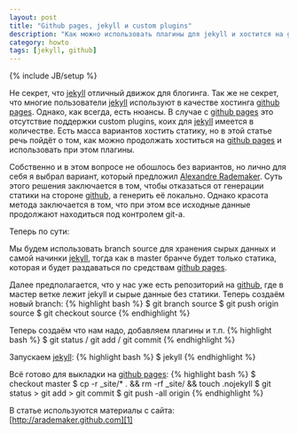 ```yaml
---
layout: post
title: "Github pages, jekyll и custom plugins"
description: "Как можно использовать плагины для jekyll и хостится на github"
category: howto
tags: [jekyll, github]
---
```

{% include JB/setup %}

Не секрет, что [jekyll][2] отличный движок для блогинга. Так же не секрет, что многие пользователи [jekyll][2] используют в качестве хостинга [github pages][3]. Однако, как всегда, есть нюансы. В случае с [github pages][3] это отсутствие поддержки custom plugins, коих для [jekyll][2] имеется в количестве. Есть масса вариантов хостить статику, но в этой статье речь пойдёт о том, как можно продолжать хоститься на [github pages][3] и использовать при этом плагины.

Собственно и в этом вопросе не обошлось без вариантов, но лично для себя я выбрал вариант, который предложил [Alexandre Rademaker][1]. Суть этого решения заключается в том, чтобы отказаться от генерации статики на стороне [github][4], а генерить её локально. Однако красота метода заключается в том, что при этом все исходные данные продолжают находиться под контролем git-a.

Теперь по сути:

Мы будем использовать branch source для хранения сырых данных и самой начинки [jekyll][2], тогда как в master бранче будет только статика, которая и будет раздаваться по средствам [github pages][3].

Далее предполагается, что у нас уже есть репозиторий на [github][4], где в мастер ветке лежит jekyll и сырые данные без статики. Теперь создаём новый branch:
{% highlight bash %}
$ git branch source
$ git push origin source
$ git checkout source
{% endhighlight %}

Теперь создаём что нам надо, добавляем плагины и т.п.
{% highlight bash %}
$ git status / git add / git commit
{% endhighlight %}

Запускаем [jekyll][2]:
{% highlight bash %}
$ jekyll
{% endhighlight %}

Всё готово для выкладки на [github pages][3]:
{% highlight bash %}
$ checkout master
$ cp -r _site/* . && rm -rf _site/ && touch .nojekyll
$ git status > git add > git commit
$ git push -all origin
{% endhighlight %}

В статье используются материалы с сайта:
[http://arademaker.github.com][1]

[1]:http://arademaker.github.com/blog/2011/12/01/github-pages-jekyll-plugins.html
[2]:https://github.com/mojombo/jekyll
[3]:http://pages.github.com/
[4]:http://github.com